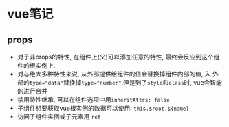 # vue笔记

## props

- 对于非props的特性, 在组件上(父)可以添加任意的特性, 最终会反应到这个组件的根实例上.
- 对与绝大多种特性来说, 从外部提供给组件的值会替换掉组件内部的值, 入 外部的`type="data"`替换掉`type="number"`.但是到了`style`和`class`时, vue会智能的进行合并
- 禁用特性继承, 可以在组件选项中用`inheritAttrs: false`
- 子组件想要获取vue根实例的数据可以使用: `this.$root.${name}`
- 访问子组件实例或子元素用 `ref`